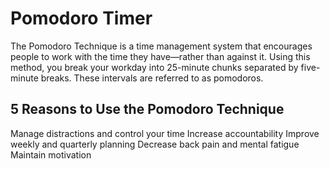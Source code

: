 # Pomodoro Timer
The Pomodoro Technique is a time management system that encourages people to work with the time they have—rather than against it. 
Using this method, you break your workday into 25-minute chunks separated by five-minute breaks. These intervals are referred to as pomodoros.

5 Reasons to Use the Pomodoro Technique
---
Manage distractions and control your time
Increase accountability
Improve weekly and quarterly planning
Decrease back pain and mental fatigue
Maintain motivation

